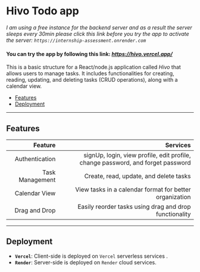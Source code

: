 # Hivo Todo app  

*I am using a free instance for the backend server and as a result the server sleeps every 30min please click this link before you try the app to activate the server: `https://internship-assessment.onrender.com`*


#### You can try the app by following this link: *https://hivo.vercel.app/*

This is a basic structure for a React/node.js application called *Hivo* that allows users to manage tasks. It includes functionalities for creating, reading, updating, and deleting tasks (CRUD operations), along with a calendar view.

- [Features](#features)
- [Deployment](#deployment)

--------------------------------------------------------------

## Features

|Feature|Services|
|----:|-------:|
|Authentication|signUp, login, view profile, edit profile, change password, and forget password
|Task Management|Create, read, update, and delete tasks
|Calendar View| View tasks in a calendar format for better organization
|Drag and Drop|Easily reorder tasks using drag and drop functionality

--------------------------------------------------------------

## Deployment

- **`Vercel`**:  Client-side is deployed on `Vercel` serverless services .
- **`Render`**:   Server-side is deployed on `Render` cloud services.
